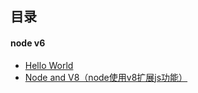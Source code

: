 ## 目录

#### node v6

* [Hello World](./synchronizationFunc)
* [Node and V8（node使用v8扩展js功能）](./nodeRequireSystem)